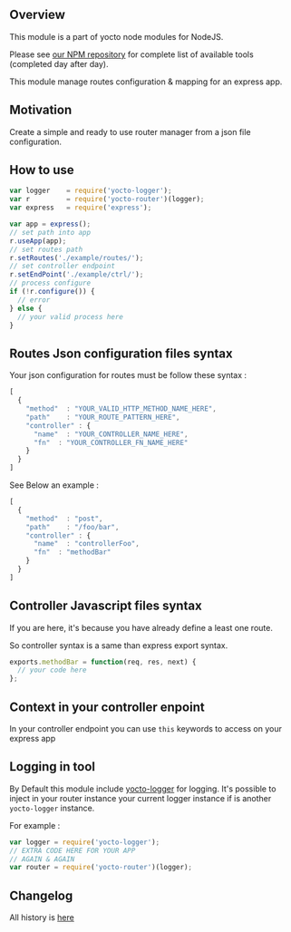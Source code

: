 ## Overview

This module is a part of yocto node modules for NodeJS.

Please see [our NPM repository](https://www.npmjs.com/~yocto) for complete list of available tools (completed day after day).

This module manage routes configuration & mapping for an express app.

## Motivation

Create a simple and ready to use router manager from a json file configuration.

## How to use

```javascript
var logger    = require('yocto-logger');
var r         = require('yocto-router')(logger);
var express   = require('express');

var app = express();
// set path into app
r.useApp(app);
// set routes path
r.setRoutes('./example/routes/');
// set controller endpoint
r.setEndPoint('./example/ctrl/'); 
// process configure
if (!r.configure()) {
  // error
} else {
  // your valid process here
}
```

## Routes Json configuration files syntax

Your json configuration for routes must be follow these syntax : 

```javascript
[
  {
    "method"  : "YOUR_VALID_HTTP_METHOD_NAME_HERE",
    "path"    : "YOUR_ROUTE_PATTERN_HERE",
    "controller" : {
      "name"  : "YOUR_CONTROLLER_NAME_HERE",
      "fn"  : "YOUR_CONTROLLER_FN_NAME_HERE"
    }
  }
]
```
See Below an example : 

```javascript
[
  {
    "method"  : "post",
    "path"    : "/foo/bar",
    "controller" : {
      "name"  : "controllerFoo",
      "fn"  : "methodBar"
    }
  }  
]
```

## Controller Javascript files syntax

If you are here, it's because you have already define a least one route.

So controller syntax is a same than express export syntax.

```javascript
exports.methodBar = function(req, res, next) {
  // your code here
};
```

## Context in your controller enpoint

In your controller endpoint you can use `this` keywords to access on your express app

## Logging in tool

By Default this module include [yocto-logger](https://www.npmjs.com/package/yocto-logger) for logging.
It's possible to inject in your router instance your current logger instance if is another `yocto-logger` instance.

For example : 

```javascript 
var logger = require('yocto-logger');
// EXTRA CODE HERE FOR YOUR APP
// AGAIN & AGAIN
var router = require('yocto-router')(logger);
```

## Changelog

All history is [here](https://gitlab.com/yocto-node-modules/yocto-router/blob/master/CHANGELOG.md)